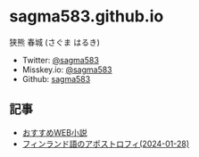 # sagma583.github.io
狭熊 春城 (さぐま はるき)
* Twitter: [@sagma583](https://twitter.com/sagma583)
* Misskey.io: [@sagma583](https://misskey.io/@sagma583)
* Github: [sagma583](https://github.com/sagma583)

## 記事
* [おすすめWEB小説](novels.md)
* [フィンランド語のアポストロフィ(2024-01-28)](finnish_apostrophe.md)
